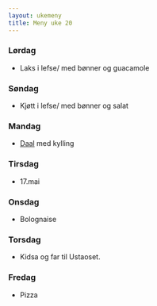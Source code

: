 ```yaml
---
layout: ukemeny
title: Meny uke 20
---
```


### Lørdag

- Laks i lefse/ med bønner og guacamole

### Søndag

- Kjøtt i lefse/ med bønner og salat

### Mandag

- [Daal](http://www.godt.no/#!/oppskrift/7475/top-chef-vinnerens-favoritt-indisk-daal) med kylling

### Tirsdag

- 17.mai

### Onsdag

- Bolognaise

### Torsdag

- Kidsa og far til Ustaoset.

### Fredag

- Pizza

